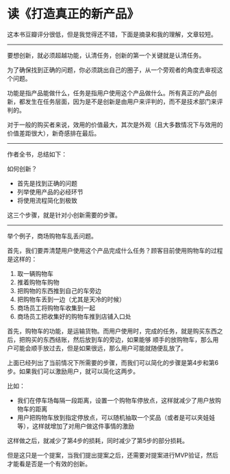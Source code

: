 # 读《打造真正的新产品》

这本书豆瓣评分很低，但是我觉得还不错，下面是摘录和我的理解，文章较短。

---

要想创新，就必须超越功能，认清任务，创新的第一个关键就是认清任务。

为了确保找到正确的问题，你必须跳出自己的圈子，从一个旁观者的角度去审视这个问题。

功能是指产品能做什么，任务是指用户使用这个产品做什么。所有真正的产品创新，都发生在任务层面，因为是不是创新是由用户来评判的，而不是技术部门来评判的。

对于一般的购买者来说，效用的价值最大，其次是外观（且大多数情况下与效用的价值差距很大），新奇感排在最后。

---

作者全书，总结如下：

如何创新？

- 首先是找到正确的问题
- 列举使用产品的必经环节
- 将使用流程简化到极致

这三个步骤，就是针对小创新需要的步骤。

---

举个例子，商场购物车乱丢问题。

首先，我们要弄清楚用户使用这个产品完成什么任务？顾客目前使用购物车的过程是这样的：

1. 取一辆购物车
2. 推着购物车购物
3. 把购物的东西推到自己的车旁边
4. 把购物车丢到一边（尤其是天冷的时候）
5. 商场员工将购物车收集到一起
6. 商场员工把收集好的购物车推到店铺入口处

首先，购物车的功能，是运输货物。而用户使用时，完成的任务，就是购买东西之后，把购买的东西结账，然后放到车的旁边，如果能够
顺手的放购物车，那么用户可能会顺手放过去，但是如果很远，那么用户可能就随便乱放了。

上面已经列出了当前情况下所需要的步骤，而我们可以简化的步骤是第4步和第6步。如果我们可以激励用户，就可以简化这两步。

比如：

- 我们在停车场每隔一段距离，设置一个购物车停放点，这样就减少了用户放购物车的距离
- 用户把购物车放到指定停放点，可以随机抽取一个奖品（或者是可以夹娃娃等），这样就增加了对用户做这件事情的激励

这样做之后，就减少了第4步的损耗，同时减少了第5步的部分损耗。

但是这只是一个提案，当我们提出提案之后，还需要对提案进行MVP验证，然后才能看是否是一个有效的创新。

